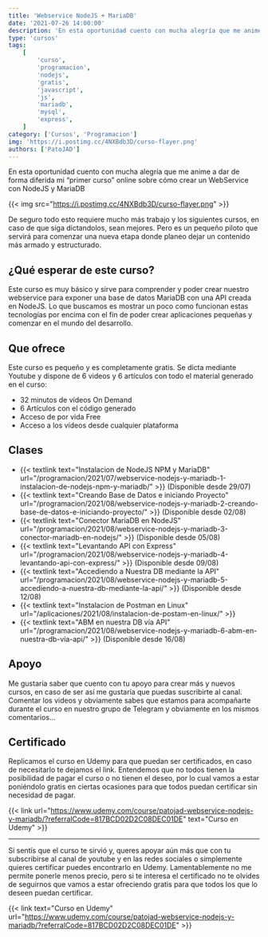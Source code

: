 ```yaml
---
title: 'Webservice NodeJS + MariaDB'
date: '2021-07-26 14:00:00'
description: 'En esta oportunidad cuento con mucha alegría que me anime a dar de forma diferida mi “primer curso” online sobre cómo crear un WebService con NodeJS y MariaDB'
type: 'cursos'
tags:
    [
        'curso',
        'programacion',
        'nodejs',
        'gratis',
        'javascript',
        'js',
        'mariadb',
        'mysql',
        'express',
    ]
category: ['Cursos', 'Programacion']
img: 'https://i.postimg.cc/4NXBdb3D/curso-flayer.png'
authors: ['PatoJAD']
---
```


En esta oportunidad cuento con mucha alegría que me anime a dar de forma diferida mi “primer curso” online sobre cómo crear un WebService con NodeJS y MariaDB

{{< img src="https://i.postimg.cc/4NXBdb3D/curso-flayer.png" >}}

De seguro todo esto requiere mucho más trabajo y los siguientes cursos, en caso de que siga dictandolos, sean mejores. Pero es un pequeño piloto que servirá para comenzar una nueva etapa donde planeo dejar un contenido más armado y estructurado.

## ¿Qué esperar de este curso?

Este curso es muy básico y sirve para comprender y poder crear nuestro webservice para exponer una base de datos MariaDB con una API creada en NodeJS. Lo que buscamos es mostrar un poco como funcionan estas tecnologías por encima con el fin de poder crear aplicaciones pequeñas y comenzar en el mundo del desarrollo.

## Que ofrece

Este curso es pequeño y es completamente gratis. Se dicta mediante Youtube y dispone de 6 videos y 6 artículos con todo el material generado en el curso:

-   32 minutos de vídeos On Demand
-   6 Artículos con el código generado
-   Acceso de por vida Free
-   Acceso a los vídeos desde cualquier plataforma

## Clases

-   {{< textlink text="Instalacion de NodeJS NPM y MariaDB" url="/programacion/2021/07/webservice-nodejs-y-mariadb-1-instalacion-de-nodejs-npm-y-mariadb/" >}} (Disponible desde 29/07)
-   {{< textlink text="Creando Base de Datos e iniciando Proyecto" url="/programacion/2021/08/webservice-nodejs-y-mariadb-2-creando-base-de-datos-e-iniciando-proyecto/" >}} (Disponible desde 02/08)
-   {{< textlink text="Conector MariaDB en NodeJS" url="/programacion/2021/08/webservice-nodejs-y-mariadb-3-conector-mariadb-en-nodejs/" >}} (Disponible desde 05/08)
-   {{< textlink text="Levantando API con Express" url="/programacion/2021/08/webservice-nodejs-y-mariadb-4-levantando-api-con-express/" >}} (Disponible desde 09/08)
-   {{< textlink text="Accediendo a Nuestra DB mediante la API" url="/programacion/2021/08/webservice-nodejs-y-mariadb-5-accediendo-a-nuestra-db-mediante-la-api/" >}} (Disponible desde 12/08)
-   {{< textlink text="Instalacion de Postman en Linux" url="/aplicaciones/2021/08/instalacion-de-postam-en-linux/" >}}
-   {{< textlink text="ABM en nuestra DB vía API" url="/programacion/2021/08/webservice-nodejs-y-mariadb-6-abm-en-nuestra-db-vía-api/" >}} (Disponible desde 16/08)

## Apoyo

Me gustaría saber que cuento con tu apoyo para crear más y nuevos cursos, en caso de ser así me gustaría que puedas suscribirte al canal. Comentar los videos y obviamente sabes que estamos para acompañarte durante el curso en nuestro grupo de Telegram y obviamente en los mismos comentarios...

## Certificado

Replicamos el curso en Udemy para que puedan ser certificados, en caso de necesitarlo te dejamos el link. Entendemos que no todos tienen la posibilidad de pagar el curso o no tienen el deseo, por lo cual vamos a estar poniéndolo gratis en ciertas ocasiones para que todos puedan certificar sin necesidad de pagar.

{{< link url="https://www.udemy.com/course/patojad-webservice-nodejs-y-mariadb/?referralCode=817BCD02D2C08DEC01DE" text="Curso en Udemy" >}}

---

Si sentís que el curso te sirvió y, queres apoyar aún más que con tu subscribirse al canal de youtube y en las redes sociales o simplemente quieres certificar puedes encontrarlo en Udemy. Lamentablemente no me permite ponerle menos precio, pero si te interesa el certificado no te olvides de seguirnos que vamos a estar ofreciendo gratis para que todos los que lo deseen puedan certificar.

{{< link text="Curso en Udemy" url="https://www.udemy.com/course/patojad-webservice-nodejs-y-mariadb/?referralCode=817BCD02D2C08DEC01DE" >}}
